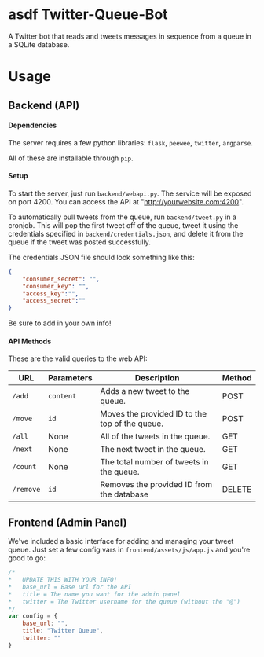 asdf
Twitter-Queue-Bot
=================

A Twitter bot that reads and tweets messages in sequence from a queue in a SQLite database.

# Usage

## Backend (API)

#### Dependencies

The server requires a few python libraries: `flask`, `peewee`, `twitter`, `argparse`.

All of these are installable through `pip`.

#### Setup

To start the server, just run `backend/webapi.py`. The service will be exposed on port 4200. You can access the API at "http://yourwebsite.com:4200".

To automatically pull tweets from the queue, run `backend/tweet.py` in a cronjob. This will pop the first tweet off of the queue, tweet it using the credentials specified in `backend/credentials.json`, and delete it from the queue if the tweet was posted successfully.

The credentials JSON file should look something like this:

```json
{
	"consumer_secret": "",
	"consumer_key": "",
	"access_key":"",
	"access_secret":""
}
```

Be sure to add in your own info!

#### API Methods

These are the valid queries to the web API:

| URL            |  Parameters |     Description                                |            Method              |
|----------------|-------------|------------------------------------------------|--------------------------------|
| `/add`         |  `content`  | Adds a new tweet to the queue.                 |       POST                     |
| `/move`        |  `id`       | Moves the provided ID to the top of the queue. |       POST                     |
| `/all`         |  None       | All of the tweets in the queue.                |       GET                      |
| `/next`        |  None       | The next tweet in the queue.                   |       GET                      |
| `/count`       |  None       | The total number of tweets in the queue.       |       GET                      |
| `/remove`      |  `id`       | Removes the provided ID from the database      |       DELETE                   |

## Frontend (Admin Panel)

We've included a basic interface for adding and managing your tweet queue. Just set a few config vars in `frontend/assets/js/app.js` and you're good to go:

```javascript
/*
*   UPDATE THIS WITH YOUR INFO!
*   base_url = Base url for the API
*   title = The name you want for the admin panel
*   twitter = The Twitter username for the queue (without the "@")
*/
var config = {
    base_url: "",
    title: "Twitter Queue",
    twitter: ""
}
```

